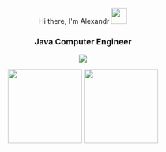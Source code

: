 <p align="center">
  Hi there, I'm <a src="https://t.me/ADerzhko" target="_blank">Alexandr</a>
  <img src="https://github.com/blackcater/blackcater/raw/main/images/Hi.gif" height="32"/></h1>
</p>
<h3 align="center">Java Computer Engineer</h3>
<p align="center">
  <a href="https://t.me/ADerzhko">
    <img src="https://img.shields.io/badge/Telegram-2CA5E0?style=for-the-badge&logo=telegram&logoColor=white">
  </a>
</p>

<p align='center'>
   <a href="https://github-readme-stats.vercel.app/api?username=Derzhko&show_icons=true&count_private=true">
       <img height=150 src="https://github-readme-stats.vercel.app/api?username=Derzhko&show_icons=true&count_private=true"/></a>
   <a href="https://github.com/Derzhko/github-readme-stats">
       <img height=150 src="https://github-readme-stats.vercel.app/api/top-langs/?username=Derzhko&layout=compact"/></a>
</p>


<!--
**Derzhko/Derzhko** is a ✨ _special_ ✨ repository because its `README.md` (this file) appears on your GitHub profile.

Here are some ideas to get you started:

- 🔭 I’m currently working on ...
- 🌱 I’m currently learning ...
- 👯 I’m looking to collaborate on ...
- 🤔 I’m looking for help with ...
- 💬 Ask me about ...
- 📫 How to reach me: ...
- 😄 Pronouns: ...
- ⚡ Fun fact: ...
-->
